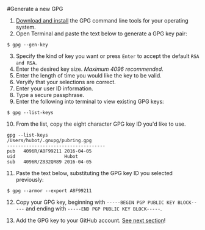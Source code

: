 #Generate a new GPG

1. [Download and install](https://www.gnupg.org/download/) the GPG command line tools for your operating system.
2. Open Terminal and paste the text below to generate a GPG key pair:
```
$ gpg --gen-key
```
3. Specify the kind of key you want or press `Enter` to accept the default `RSA and RSA`.
4. Enter the desired key size. *Maximum 4096 recommended*.
5. Enter the length of time you would like the key to be valid.
6. Veryify that your selections are correct.
7. Enter your user ID information.
8. Type a secure passphrase.
9. Enter the following into terminal to view existing GPG keys:
```
$ gpg --list-keys
```
10. From the list, copy the eight character GPG key ID you'd like to use.
```
gpg --list-keys
/Users/hubot/.gnupg/pubring.gpg
------------------------------------
pub   4096R/A8F99211 2016-04-05
uid                  Hubot 
sub   4096R/Z832QR89 2016-04-05
```
11. Paste the text below, substituting the GPG key ID you selected previously:
```
$ gpg --armor --export A8F99211
```
12. Copy your GPG key, beginning with `-----BEGIN PGP PUBLIC KEY BLOCK-----` and ending with `-----END PGP PUBLIC KEY BLOCK-----`.

13. Add the GPG key to your GitHub account. [See next section](https://github.com/pn101/instructio4/blob/master/GPG%20key/generategpg.md)!
